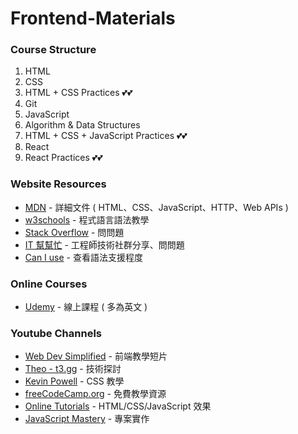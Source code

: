 # Frontend-Materials

### Course Structure

1. HTML
2. CSS
3. HTML + CSS Practices 💕💕
4. Git
5. JavaScript
6. Algorithm & Data Structures
7. HTML + CSS + JavaScript Practices 💕💕
8. React
9. React Practices 💕💕

### Website Resources

- [MDN](https://developer.mozilla.org/zh-TW/) - 詳細文件 ( HTML、CSS、JavaScript、HTTP、Web APIs )
- [w3schools](https://www.w3schools.com/) - 程式語言語法教學
- [Stack Overflow](https://stackoverflow.com/) - 問問題
- [IT 幫幫忙](https://ithelp.ithome.com.tw/) - 工程師技術社群分享、問問題
- [Can I use](https://caniuse.com/) - 查看語法支援程度

### Online Courses

- [Udemy](https://www.udemy.com/) - 線上課程 ( 多為英文 )

### Youtube Channels

- [Web Dev Simplified](https://www.youtube.com/@WebDevSimplified) - 前端教學短片
- [Theo - t3․gg](https://www.youtube.com/@t3dotgg) - 技術探討
- [Kevin Powell](https://www.youtube.com/@KevinPowell) - CSS 教學
- [freeCodeCamp.org](https://www.youtube.com/@freecodecamp) - 免費教學資源
- [Online Tutorials](https://www.youtube.com/@OnlineTutorialsYT) - HTML/CSS/JavaScript 效果
- [JavaScript Mastery](https://www.youtube.com/@javascriptmastery) - 專案實作
